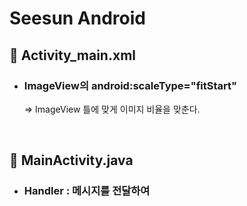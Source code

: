 # Seesun Android

## :pushpin: Activity_main.xml
- ### ImageView의 android:scaleType="fitStart" <br>
    ⇒ ImageView 틀에 맞게 이미지 비율을 맞춘다.

<br>

## :pushpin: MainActivity.java

- ### Handler : 메시지를 전달하여  